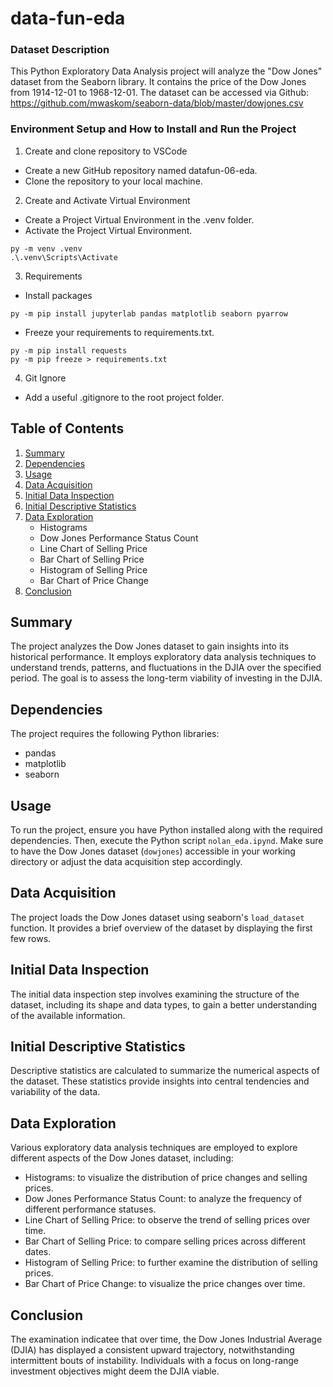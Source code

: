 # data-fun-eda

### Dataset Description
This Python Exploratory Data Analysis project will analyze the "Dow Jones" dataset from the Seaborn library. It contains the price of the Dow Jones from 1914-12-01 to 1968-12-01. The dataset can be accessed via Github: https://github.com/mwaskom/seaborn-data/blob/master/dowjones.csv 

### Environment Setup and How to Install and Run the Project

1. Create and clone repository to VSCode
- Create a new GitHub repository named datafun-06-eda.
- Clone the repository to your local machine.

2. Create and Activate Virtual Environment
- Create a Project Virtual Environment in the .venv folder.
- Activate the Project Virtual Environment.
```console
py -m venv .venv
.\.venv\Scripts\Activate
```

3. Requirements
- Install packages 
```console
py -m pip install jupyterlab pandas matplotlib seaborn pyarrow
```
- Freeze your requirements to requirements.txt. 
```console
py -m pip install requests
py -m pip freeze > requirements.txt
```

4. Git Ignore
- Add a useful .gitignore to the root project folder.


## Table of Contents

1. [Summary](#summary)
2. [Dependencies](#dependencies)
3. [Usage](#usage)
4. [Data Acquisition](#data-acquisition)
5. [Initial Data Inspection](#initial-data-inspection)
6. [Initial Descriptive Statistics](#initial-descriptive-statistics)
7. [Data Exploration](#data-exploration)
    - Histograms
    - Dow Jones Performance Status Count
    - Line Chart of Selling Price
    - Bar Chart of Selling Price
    - Histogram of Selling Price
    - Bar Chart of Price Change
8. [Conclusion](#conclusion)

## Summary

The project analyzes the Dow Jones dataset to gain insights into its historical performance. It employs exploratory data analysis techniques to understand trends, patterns, and fluctuations in the DJIA over the specified period. The goal is to assess the long-term viability of investing in the DJIA.

## Dependencies

The project requires the following Python libraries:
- pandas
- matplotlib
- seaborn

## Usage

To run the project, ensure you have Python installed along with the required dependencies. Then, execute the Python script `nolan_eda.ipynd`. Make sure to have the Dow Jones dataset (`dowjones`) accessible in your working directory or adjust the data acquisition step accordingly.

## Data Acquisition

The project loads the Dow Jones dataset using seaborn's `load_dataset` function. It provides a brief overview of the dataset by displaying the first few rows.

## Initial Data Inspection

The initial data inspection step involves examining the structure of the dataset, including its shape and data types, to gain a better understanding of the available information.

## Initial Descriptive Statistics

Descriptive statistics are calculated to summarize the numerical aspects of the dataset. These statistics provide insights into central tendencies and variability of the data.

## Data Exploration

Various exploratory data analysis techniques are employed to explore different aspects of the Dow Jones dataset, including:

- Histograms: to visualize the distribution of price changes and selling prices.
- Dow Jones Performance Status Count: to analyze the frequency of different performance statuses.
- Line Chart of Selling Price: to observe the trend of selling prices over time.
- Bar Chart of Selling Price: to compare selling prices across different dates.
- Histogram of Selling Price: to further examine the distribution of selling prices.
- Bar Chart of Price Change: to visualize the price changes over time.

## Conclusion

The examination indicatee that over time, the Dow Jones Industrial Average (DJIA) has displayed a consistent upward trajectory, notwithstanding intermittent bouts of instability. Individuals with a focus on long-range investment objectives might deem the DJIA viable.
